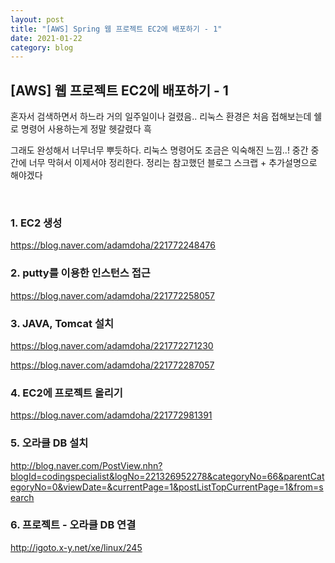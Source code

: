 ```yaml
---
layout: post
title: "[AWS] Spring 웹 프로젝트 EC2에 배포하기 - 1"
date: 2021-01-22
category: blog
---
```


## [AWS] 웹 프로젝트 EC2에 배포하기 - 1

혼자서 검색하면서 하느라 거의 일주일이나 걸렸음.. 리눅스 환경은 처음 접해보는데 쉘로 명령어 사용하는게 정말 헷갈렸다 흑

그래도 완성해서 너무너무 뿌듯하다. 리눅스 명령어도 조금은 익숙해진 느낌..! 중간 중간에 너무 막혀서 이제서야 정리한다. 정리는 참고했던 블로그 스크랩 + 추가설명으로 해야겠다

<br>

### 1. EC2 생성

<https://blog.naver.com/adamdoha/221772248476>

### 2. putty를 이용한 인스턴스 접근

<https://blog.naver.com/adamdoha/221772258057>

### 3. JAVA, Tomcat 설치

<https://blog.naver.com/adamdoha/221772271230>

<https://blog.naver.com/adamdoha/221772287057>

### 4. EC2에 프로젝트 올리기

<https://blog.naver.com/adamdoha/221772981391>

### 5. 오라클 DB 설치

<http://blog.naver.com/PostView.nhn?blogId=codingspecialist&logNo=221326952278&categoryNo=66&parentCategoryNo=0&viewDate=&currentPage=1&postListTopCurrentPage=1&from=search>

### 6. 프로젝트 - 오라클 DB 연결

<http://igoto.x-y.net/xe/linux/245>



